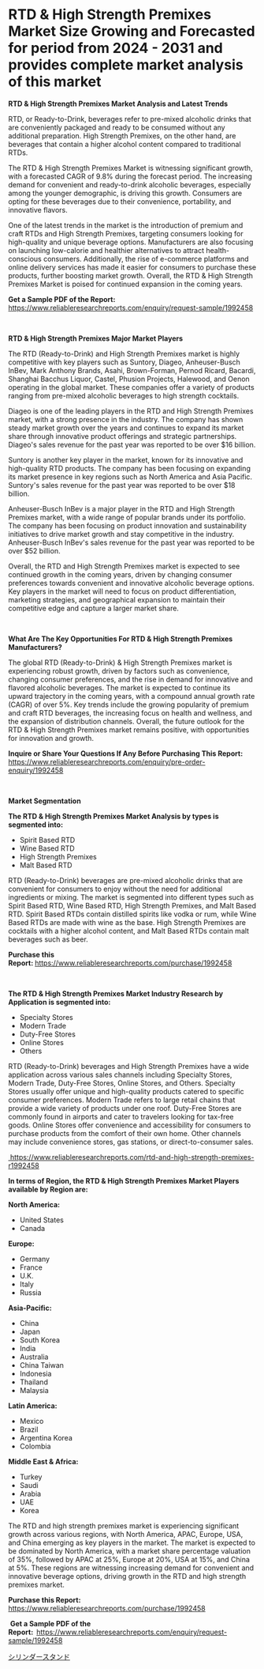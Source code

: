 <p><h1>RTD & High Strength Premixes Market Size Growing and Forecasted for period from 2024 - 2031 and provides complete market analysis of this market</h1></p><p><strong>RTD & High Strength Premixes Market Analysis and Latest Trends</strong></p>
<p><p>RTD, or Ready-to-Drink, beverages refer to pre-mixed alcoholic drinks that are conveniently packaged and ready to be consumed without any additional preparation. High Strength Premixes, on the other hand, are beverages that contain a higher alcohol content compared to traditional RTDs.</p><p>The RTD & High Strength Premixes Market is witnessing significant growth, with a forecasted CAGR of 9.8% during the forecast period. The increasing demand for convenient and ready-to-drink alcoholic beverages, especially among the younger demographic, is driving this growth. Consumers are opting for these beverages due to their convenience, portability, and innovative flavors.</p><p>One of the latest trends in the market is the introduction of premium and craft RTDs and High Strength Premixes, targeting consumers looking for high-quality and unique beverage options. Manufacturers are also focusing on launching low-calorie and healthier alternatives to attract health-conscious consumers. Additionally, the rise of e-commerce platforms and online delivery services has made it easier for consumers to purchase these products, further boosting market growth. Overall, the RTD & High Strength Premixes Market is poised for continued expansion in the coming years.</p></p>
<p><strong>Get a Sample PDF of the Report:&nbsp;</strong> <a href="https://www.reliableresearchreports.com/enquiry/request-sample/1992458">https://www.reliableresearchreports.com/enquiry/request-sample/1992458</a></p>
<p>&nbsp;</p>
<p><strong>RTD & High Strength Premixes Major Market Players</strong></p>
<p><p>The RTD (Ready-to-Drink) and High Strength Premixes market is highly competitive with key players such as Suntory, Diageo, Anheuser-Busch InBev, Mark Anthony Brands, Asahi, Brown-Forman, Pernod Ricard, Bacardi, Shanghai Bacchus Liquor, Castel, Phusion Projects, Halewood, and Oenon operating in the global market. These companies offer a variety of products ranging from pre-mixed alcoholic beverages to high strength cocktails.</p><p>Diageo is one of the leading players in the RTD and High Strength Premixes market, with a strong presence in the industry. The company has shown steady market growth over the years and continues to expand its market share through innovative product offerings and strategic partnerships. Diageo's sales revenue for the past year was reported to be over $16 billion.</p><p>Suntory is another key player in the market, known for its innovative and high-quality RTD products. The company has been focusing on expanding its market presence in key regions such as North America and Asia Pacific. Suntory's sales revenue for the past year was reported to be over $18 billion.</p><p>Anheuser-Busch InBev is a major player in the RTD and High Strength Premixes market, with a wide range of popular brands under its portfolio. The company has been focusing on product innovation and sustainability initiatives to drive market growth and stay competitive in the industry. Anheuser-Busch InBev's sales revenue for the past year was reported to be over $52 billion.</p><p>Overall, the RTD and High Strength Premixes market is expected to see continued growth in the coming years, driven by changing consumer preferences towards convenient and innovative alcoholic beverage options. Key players in the market will need to focus on product differentiation, marketing strategies, and geographical expansion to maintain their competitive edge and capture a larger market share.</p></p>
<p>&nbsp;</p>
<p><strong>What Are The Key Opportunities For RTD & High Strength Premixes Manufacturers?</strong></p>
<p><p>The global RTD (Ready-to-Drink) & High Strength Premixes market is experiencing robust growth, driven by factors such as convenience, changing consumer preferences, and the rise in demand for innovative and flavored alcoholic beverages. The market is expected to continue its upward trajectory in the coming years, with a compound annual growth rate (CAGR) of over 5%. Key trends include the growing popularity of premium and craft RTD beverages, the increasing focus on health and wellness, and the expansion of distribution channels. Overall, the future outlook for the RTD & High Strength Premixes market remains positive, with opportunities for innovation and growth.</p></p>
<p><strong>Inquire or Share Your Questions If Any Before Purchasing This Report:</strong> <a href="https://www.reliableresearchreports.com/enquiry/pre-order-enquiry/1992458">https://www.reliableresearchreports.com/enquiry/pre-order-enquiry/1992458</a></p>
<p>&nbsp;</p>
<p><strong>Market Segmentation</strong></p>
<p><strong>The RTD & High Strength Premixes Market Analysis by types is segmented into:</strong></p>
<p><ul><li>Spirit Based RTD</li><li>Wine Based RTD</li><li>High Strength Premixes</li><li>Malt Based RTD</li></ul></p>
<p><p>RTD (Ready-to-Drink) beverages are pre-mixed alcoholic drinks that are convenient for consumers to enjoy without the need for additional ingredients or mixing. The market is segmented into different types such as Spirit Based RTD, Wine Based RTD, High Strength Premixes, and Malt Based RTD. Spirit Based RTDs contain distilled spirits like vodka or rum, while Wine Based RTDs are made with wine as the base. High Strength Premixes are cocktails with a higher alcohol content, and Malt Based RTDs contain malt beverages such as beer.</p></p>
<p><strong>Purchase this Report:&nbsp;</strong><a href="https://www.reliableresearchreports.com/purchase/1992458">https://www.reliableresearchreports.com/purchase/1992458</a></p>
<p>&nbsp;</p>
<p><strong>The RTD & High Strength Premixes Market Industry Research by Application is segmented into:</strong></p>
<p><ul><li>Specialty Stores</li><li>Modern Trade</li><li>Duty-Free Stores</li><li>Online Stores</li><li>Others</li></ul></p>
<p><p>RTD (Ready-to-Drink) beverages and High Strength Premixes have a wide application across various sales channels including Specialty Stores, Modern Trade, Duty-Free Stores, Online Stores, and Others. Specialty Stores usually offer unique and high-quality products catered to specific consumer preferences. Modern Trade refers to large retail chains that provide a wide variety of products under one roof. Duty-Free Stores are commonly found in airports and cater to travelers looking for tax-free goods. Online Stores offer convenience and accessibility for consumers to purchase products from the comfort of their own home. Other channels may include convenience stores, gas stations, or direct-to-consumer sales.</p></p>
<p><a href="https://www.reliableresearchreports.com/rtd-and-high-strength-premixes-r1992458">&nbsp;https://www.reliableresearchreports.com/rtd-and-high-strength-premixes-r1992458</a></p>
<p><strong>In terms of Region, the RTD & High Strength Premixes Market Players available by Region are:</strong></p>
<p>
    <p> <strong> North America: </strong>
        <ul>
            <li>United States</li>
            <li>Canada</li>
        </ul>
        </p> 
    <p> <strong> Europe: </strong>
        <ul>
            <li>Germany</li>
            <li>France</li>
            <li>U.K.</li>
            <li>Italy</li>
            <li>Russia</li>
        </ul>
        </p> 
    <p> <strong> Asia-Pacific: </strong>
        <ul>
            <li>China</li>
            <li>Japan</li>
            <li>South Korea</li>
            <li>India</li>
            <li>Australia</li>
            <li>China Taiwan</li>
            <li>Indonesia</li>
            <li>Thailand</li>
            <li>Malaysia</li>
        </ul>
        </p> 
    <p> <strong> Latin America: </strong>
        <ul>
            <li>Mexico</li>
            <li>Brazil</li>
            <li>Argentina Korea</li>
            <li>Colombia</li>
        </ul>
        </p> 
    <p> <strong> Middle East & Africa: </strong>
        <ul>
            <li>Turkey</li>
            <li>Saudi</li>
            <li>Arabia</li>
            <li>UAE</li>
            <li>Korea</li>
        </ul>
    </p>
    </p>
<p><p>The RTD and high strength premixes market is experiencing significant growth across various regions, with North America, APAC, Europe, USA, and China emerging as key players in the market. The market is expected to be dominated by North America, with a market share percentage valuation of 35%, followed by APAC at 25%, Europe at 20%, USA at 15%, and China at 5%. These regions are witnessing increasing demand for convenient and innovative beverage options, driving growth in the RTD and high strength premixes market.</p></p>
<p><strong>Purchase this Report: </strong><a href="https://www.reliableresearchreports.com/purchase/1992458">https://www.reliableresearchreports.com/purchase/1992458</a></p>
<p>&nbsp;<strong>Get a Sample PDF of the Report:&nbsp;&nbsp;</strong><a href="https://www.reliableresearchreports.com/enquiry/request-sample/1992458">https://www.reliableresearchreports.com/enquiry/request-sample/1992458</a></p>
<p><strong></strong></p>
<p><p><a href="https://github.com/nemesis2824/Market-Research-Report-List-1/blob/main/857124419966.md">シリンダースタンド</a></p></p>